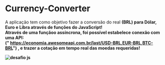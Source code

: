 # Currency-Converter
A aplicação tem como objetivo fazer a conversão do real <b>(BRL) para Dólar, Euro  e Libra através de funções do JavaScript! <br>
Através de uma funçãoo assíncrona, foi possível estabelece conexão com uma API: <br> <a> (" https://economia.awesomeapi.com.br/last/USD-BRL,EUR-BRL,BTC-BRL") <a/>, e trazer a cotação em tempo real
das moedas requeridas! <br>

![desafio js](https://github.com/Bruhnodev17/-currency-converter/assets/150696467/6a8d7f74-0799-450f-b528-7e44fec63058)


